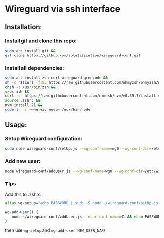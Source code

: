 # Wireguard via ssh interface

## Installation:

### Install git and clone this repo:

``` bash
sudo apt install git &&
git clone https://github.com/volatilization/wireguard-conf.git
```

### Install all dependencies:

``` bash
sudo apt install zsh curl wireguard qrencode &&
sh -c "$(curl -fsSL https://raw.githubusercontent.com/ohmyzsh/ohmyzsh/master/tools/install.sh)" &&
chsh -s /usr/bin/zsh &&
exec zsh &&
curl -o- https://raw.githubusercontent.com/nvm-sh/nvm/v0.39.7/install.sh | bash &&
source .zshrc &&
nvm install 21 &&
sudo ln -s <whereis node> /usr/bin/node
```

## Usage:

### Setup Wireguard configuration:

``` bash
sudo node wireguard-conf/setUp.js --wg-conf-name=wg0 --wg-conf-dir=/etc/wireguard --wg-port=51800 --wg-admin=CURRENT_USER
```

### Add new user:

``` bash
node wireguard-conf/addUser.js --wg-conf-name=wg0 --wg-conf-dir=/etc/wireguard --user-conf-name=NEW_USER_NAME
```

### Tips

Add this to .zshrc

``` bash
alias wg-setup="echo PASSWORD | sudo -S node ~/wireguard-conf/setUp.js --wg-admin=CURRENT_USER"

wg-add-user() {
   node ~/wireguard-conf/addUser.js --user-conf-name=$1 && echo PASSWORD | sudo -S systemctl restart wg-quick@wg0 
}
```
then use `wg-setup` and `wg-add-user NEW_USER_NAME`
